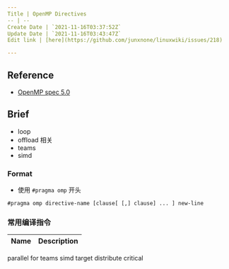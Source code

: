 ```yaml
---
Title | OpenMP Directives
-- | --
Create Date | `2021-11-16T03:37:52Z`
Update Date | `2021-11-16T03:43:47Z`
Edit link | [here](https://github.com/junxnone/linuxwiki/issues/218)

---
```

## Reference
- [OpenMP spec 5.0](https://www.openmp.org/spec-html/5.0/openmpch2.html#x30-290002)

## Brief
- loop
- offload 相关
- teams
- simd



### Format
- 使用 `#pragma omp` 开头

```
#pragma omp directive-name [clause[ [,] clause] ... ] new-line
```

### 常用编译指令


Name | Description
-- | --
parallel
for 
teams
simd
target
distribute
critical


